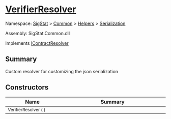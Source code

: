 # [VerifierResolver](./VerifierResolver.md)

Namespace: [SigStat]() > [Common](./../../README.md) > [Helpers](./../README.md) > [Serialization](./README.md)

Assembly: SigStat.Common.dll

Implements [IContractResolver](./VerifierResolver.md)

## Summary
Custom resolver for customizing the json serialization

## Constructors

| Name<a href="#"><img width=160></a> | Summary<a href="#"><img width=475></a> | 
| --- | --- | 
| <sub>VerifierResolver (  )</sub>| <sub></sub>| <br>



